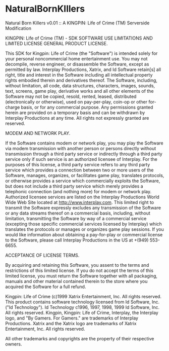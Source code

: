 # NaturalBornKIllers
Natural Born Killers v0.01 :: A KINGPIN: Life of Crime (TM) Serverside Modification

KINGPIN: Life of Crime (TM) - SDK SOFTWARE USE LIMITATIONS AND LIMITED LICENSE GENERAL PRODUCT LICENSE.

This SDK for Kingpin: Life of Crime (the "Software") is intended solely for your personal noncommercial home entertainment use. You may not decompile, reverse engineer, or disassemble the Software, except as permitted by law. Interplay Productions, Xatrix, and Id Software retain[s] all right, title and interest in the Software including all intellectual property rights embodied therein and derivatives thereof. The Software, including, without limitation, all code, data structures, characters, images, sounds, text, screens, game play, derivative works and all other elements of the Software may not be copied, resold, rented, leased, distributed (electronically or otherwise), used on pay-per-play, coin-op or other for-charge basis, or for any commercial purpose. Any permissions granted herein are provided on a temporary basis and can be withdrawn by Interplay Productions at any time. All rights not expressly granted are reserved.

MODEM AND NETWORK PLAY.

If the Software contains modem or network play, you may play the Software via modem transmission with another person or persons directly without transmission through a third party service or indirectly through a third party service only if such service is an authorized licensee of Interplay. For the purposes of this license, a third party service refers to any third party service which provides a connection between two or more users of the Software, manages, organizes, or facilitates game play, translates protocols, or otherwise provides a service which commercially exploits the Software, but does not include a third party service which merely provides a telephonic connection (and nothing more) for modem or network play. Authorized licensee services are listed on the Interplay Productions World Wide Web Site located at http://www.interplay.com. This limited right to transmit the Software expressly excludes any transmission of the Software or any data streams thereof on a commercial basis, including, without limitation, transmitting the Software by way of a commercial service (excepting those specific commercial services licensed by Interplay) which translates the protocols or manages or organizes game play sessions. If you would like information about obtaining a pay-for-play or commercial license to the Software, please call Interplay Productions in the US at +(949) 553-6655.

ACCEPTANCE OF LICENSE TERMS.

By acquiring and retaining this Software, you assent to the terms and restrictions of this limited license. If you do not accept the terms of this limited license, you must return the Software together with all packaging, manuals and other material contained therein to the store where you acquired the Software for a full refund.

Kingpin: Life of Crime (c)1999 Xatrix Entertainment, Inc. All rights reserved. This product contains software technology licensed from Id Software, Inc. ("Id Technology"). Id Technology c1996, 1997, 1998, 1999 Id Software, Inc. All rights reserved. Kingpin, Kingpin: Life of Crime, Interplay, the Interplay logo, and "By Gamers. For Gamers." are trademarks of Interplay Productions. Xatrix and the Xatrix logo are trademarks of Xatrix Entertainment, Inc. All rights reserved.

All other trademarks and copyrights are the property of their respective owners.
